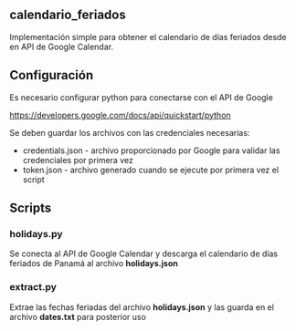 ## calendario_feriados

Implementación simple para obtener el calendario de días feriados desde en API de Google Calendar.

## Configuración

Es necesario configurar python para conectarse con el API de Google

https://developers.google.com/docs/api/quickstart/python

Se deben guardar los archivos con las credenciales necesarias:

- credentials.json - archivo proporcionado por Google para validar las credenciales por primera vez
- token.json - archivo generado cuando se ejecute por primera vez el script

## Scripts

### holidays.py

Se conecta al API de Google Calendar y descarga el calendario de días feriados de Panamá al archivo **holidays.json**

### extract.py

Extrae las fechas feriadas del archivo **holidays.json** y las guarda en el archivo **dates.txt** para posterior uso